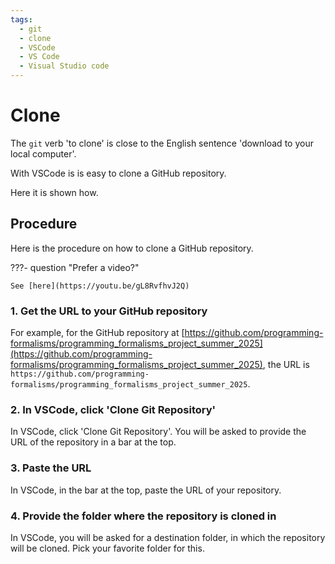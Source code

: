 ```yaml
---
tags:
  - git
  - clone
  - VSCode
  - VS Code
  - Visual Studio code
---
```


# Clone

The `git` verb 'to clone' is close to
the English sentence 'download to your local computer'.

With VSCode is is easy to clone a GitHub repository.

Here it is shown how.

## Procedure

Here is the procedure on how to clone a GitHub repository.

???- question "Prefer a video?"

    See [here](https://youtu.be/gL8RvfhvJ2Q)

### 1. Get the URL to your GitHub repository

For example, for the GitHub repository
at [https://github.com/programming-formalisms/programming_formalisms_project_summer_2025](https://github.com/programming-formalisms/programming_formalisms_project_summer_2025),
the URL is
`https://github.com/programming-formalisms/programming_formalisms_project_summer_2025`.

### 2. In VSCode, click 'Clone Git Repository'

In VSCode, click 'Clone Git Repository'.
You will be asked to provide the URL of the repository
in a bar at the top.

### 3. Paste the URL

In VSCode, in the bar at the top, paste the URL
of your repository.

### 4. Provide the folder where the repository is cloned in

In VSCode, you will be asked for a destination folder,
in which the repository will be cloned.
Pick your favorite folder for this.
